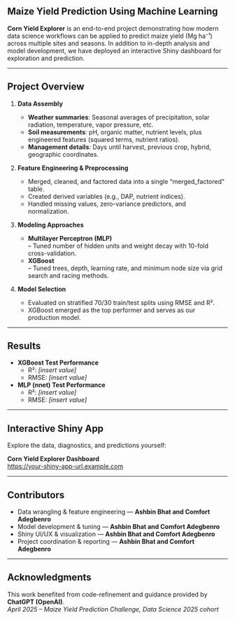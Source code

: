 
## Maize Yield Prediction Using Machine Learning

**Corn Yield Explorer** is an end-to-end project demonstrating how modern data science workflows can be applied to 
predict maize yield (Mg ha⁻¹) across multiple sites and seasons. In addition to in-depth analysis and model development,
we have deployed an interactive Shiny dashboard for exploration and prediction.

---

## Project Overview

1. **Data Assembly**  
   - **Weather summaries**: Seasonal averages of precipitation, solar radiation, temperature, vapor pressure, etc.  
   - **Soil measurements**: pH, organic matter, nutrient levels, plus engineered features (squared terms, 
   nutrient ratios).  
   - **Management details**: Days until harvest, previous crop, hybrid, geographic coordinates.

2. **Feature Engineering & Preprocessing**  
   - Merged, cleaned, and factored data into a single “merged_factored” table.  
   - Created derived variables (e.g., DAP, nutrient indices).  
   - Handled missing values, zero-variance predictors, and normalization.

3. **Modeling Approaches**  
   - **Multilayer Perceptron (MLP)**  
     – Tuned number of hidden units and weight decay with 10-fold cross-validation.  
   - **XGBoost**  
     – Tuned trees, depth, learning rate, and minimum node size via grid search and racing methods.

4. **Model Selection**  
   - Evaluated on stratified 70/30 train/test splits using RMSE and R².  
   - XGBoost emerged as the top performer and serves as our production model.

---

## Results

- **XGBoost Test Performance**  
  - R²: *[insert value]*  
  - RMSE: *[insert value]*  
- **MLP (nnet) Test Performance**  
  - R²: *[insert value]*  
  - RMSE: *[insert value]*  

---

## Interactive Shiny App

Explore the data, diagnostics, and predictions yourself:

**Corn Yield Explorer Dashboard**  
https://your-shiny-app-url.example.com

---

## Contributors

- Data wrangling & feature engineering — **Ashbin Bhat and Comfort Adegbenro**
- Model development & tuning — **Ashbin Bhat and Comfort Adegbenro** 
- Shiny UI/UX & visualization — **Ashbin Bhat and Comfort Adegbenro** 
- Project coordination & reporting — **Ashbin Bhat and Comfort Adegbenro**   

---

## Acknowledgments

This work benefited from code-refinement and guidance provided by **ChatGPT (OpenAI)**.  
*April 2025 – Maize Yield Prediction Challenge, Data Science 2025 cohort*  
```